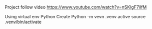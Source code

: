 Project follow video
https://www.youtube.com/watch?v=nSKlgF7ilfM


Using virtual env Python
    Create
        Python -m vevn .venv
    active
        source .venv/bin/activate

        
